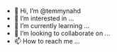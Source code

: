 - 👋 Hi, I’m @temmynahd
- 👀 I’m interested in ...
- 🌱 I’m currently learning ...
- 💞️ I’m looking to collaborate on ...
- 📫 How to reach me ...

<!---
temmynahd/temmynahd is a ✨ special ✨ repository because its `README.md` (this file) appears on your GitHub profile.
You can click the Preview link to take a look at your changes.
--->
